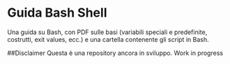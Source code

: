 # Guida Bash Shell

Una guida su Bash, con PDF sulle basi (variabili speciali e predefinite, costrutti, exit values, ecc.) e una cartella contenente gli script in Bash.



##Disclaimer
Questa è una repository ancora in sviluppo. Work in progress
